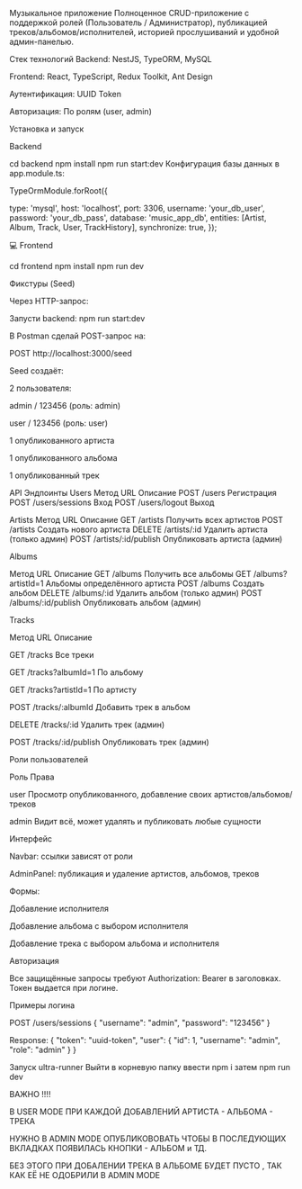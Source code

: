 Музыкальное приложение
Полноценное CRUD-приложение с поддержкой ролей (Пользователь / Администратор), публикацией треков/альбомов/исполнителей, историей прослушиваний и удобной админ-панелью.

Стек технологий
Backend: NestJS, TypeORM, MySQL

Frontend: React, TypeScript, Redux Toolkit, Ant Design

Аутентификация: UUID Token

Авторизация: По ролям (user, admin)

Установка и запуск

Backend


cd backend
npm install
npm run start:dev
Конфигурация базы данных в app.module.ts:

TypeOrmModule.forRoot({

  type: 'mysql',
  host: 'localhost',
  port: 3306,
  username: 'your_db_user',
  password: 'your_db_pass',
  database: 'music_app_db',
  entities: [Artist, Album, Track, User, TrackHistory],
  synchronize: true,
});

💻 Frontend

cd frontend
npm install
npm run dev

 Фикстуры (Seed)

Через HTTP-запрос:

Запусти backend: npm run start:dev

В Postman сделай POST-запрос на:

POST http://localhost:3000/seed

Seed создаёт:

2 пользователя:

admin / 123456 (роль: admin)

user / 123456 (роль: user)

1 опубликованного артиста

1 опубликованного альбома

1 опубликованный трек

API Эндпоинты
Users
Метод	URL	Описание
POST	/users	Регистрация
POST	/users/sessions	Вход
POST	/users/logout	Выход

Artists
Метод	URL	Описание
GET	/artists	Получить всех артистов
POST	/artists	Создать нового артиста
DELETE	/artists/:id	Удалить артиста (только админ)
POST	/artists/:id/publish	Опубликовать артиста (админ)

Albums

Метод	URL	Описание
GET	/albums	Получить все альбомы
GET	/albums?artistId=1	Альбомы определённого артиста
POST	/albums	Создать альбом
DELETE	/albums/:id	Удалить альбом (только админ)
POST	/albums/:id/publish	Опубликовать альбом (админ)

Tracks

Метод	URL	Описание

GET	/tracks	Все треки

GET	/tracks?albumId=1	По альбому

GET	/tracks?artistId=1	По артисту

POST	/tracks/:albumId	Добавить трек в альбом

DELETE	/tracks/:id	Удалить трек (админ)

POST	/tracks/:id/publish	Опубликовать трек (админ)

Роли пользователей

Роль	Права

user	Просмотр опубликованного, добавление своих артистов/альбомов/треков

admin	Видит всё, может удалять и публиковать любые сущности

 Интерфейс

Navbar: ссылки зависят от роли

AdminPanel: публикация и удаление артистов, альбомов, треков

Формы:

Добавление исполнителя

Добавление альбома с выбором исполнителя

Добавление трека с выбором альбома и исполнителя

Авторизация

Все защищённые запросы требуют Authorization: Bearer <TOKEN> в заголовках. Токен выдается при логине.

Примеры логина

POST /users/sessions
{
  "username": "admin",
  "password": "123456"
}

Response:
{
  "token": "uuid-token",
  "user": {
    "id": 1,
    "username": "admin",
    "role": "admin"
  }
}

Запуск ultra-runner 
Выйти в корневую папку
ввести 
npm i затем npm run dev


ВАЖНО !!!! 

В USER MODE ПРИ КАЖДОЙ ДОБАВЛЕНИЙ АРТИСТА - АЛЬБОМА - ТРЕКА 

НУЖНО В ADMIN MODE ОПУБЛИКОВОВАТЬ ЧТОБЫ В ПОСЛЕДУЮЩИХ ВКЛАДКАХ ПОЯВИЛАСЬ КНОПКИ - АЛЬБОМ и ТД. 

БЕЗ ЭТОГО ПРИ ДОБАЛЕНИИ ТРЕКА В АЛЬБОМЕ БУДЕТ ПУСТО , ТАК КАК ЕЁ НЕ ОДОБРИЛИ В ADMIN MODE

